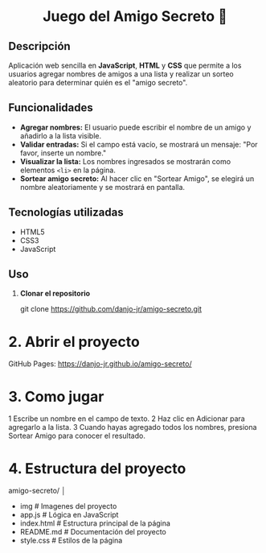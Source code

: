 <h1 align="center"> Juego del Amigo Secreto 🎁 </h1>

## Descripción

Aplicación web sencilla en **JavaScript**, **HTML** y **CSS** que permite a los usuarios agregar nombres de amigos a una lista y realizar un sorteo aleatorio para determinar quién es el "amigo secreto".

## Funcionalidades

- **Agregar nombres:** El usuario puede escribir el nombre de un amigo y añadirlo a la lista visible.
- **Validar entradas:** Si el campo está vacío, se mostrará un mensaje: "Por favor, inserte un nombre."
- **Visualizar la lista:** Los nombres ingresados se mostrarán como elementos `<li>` en la página.
- **Sortear amigo secreto:** Al hacer clic en "Sortear Amigo", se elegirá un nombre aleatoriamente y se mostrará en pantalla.

## Tecnologías utilizadas

- HTML5
- CSS3
- JavaScript

## Uso

1. **Clonar el repositorio**

   git clone https://github.com/danjo-jr/amigo-secreto.git

<h1>2. Abrir el proyecto</h1>

GitHub Pages: https://danjo-jr.github.io/amigo-secreto/

<h1>3. Como jugar</h1>

1 Escribe un nombre en el campo de texto.
2 Haz clic en Adicionar para agregarlo a la lista.
3 Cuando hayas agregado todos los nombres, presiona Sortear Amigo para conocer el resultado.

<h1>4. Estructura del proyecto</h1>

amigo-secreto/
│
- img             # Imagenes del proyecto 
- app.js          # Lógica en JavaScript
- index.html      # Estructura principal de la página
- README.md       # Documentación del proyecto
- style.css       # Estilos de la página
